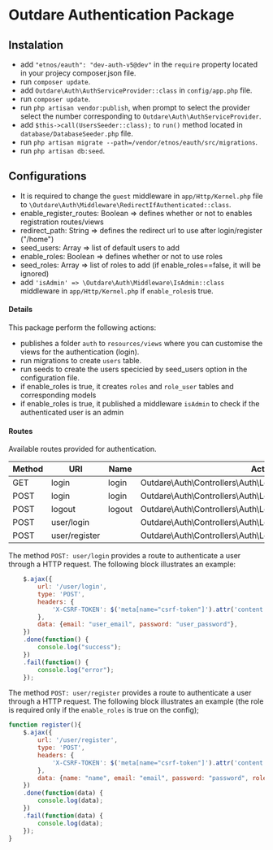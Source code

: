 # Outdare Authentication Package

## Instalation
- add `"etnos/eauth": "dev-auth-v5@dev"` in the `require` property located in your projecy composer.json file.
- run `composer update`.
- add `Outdare\Auth\AuthServiceProvider::class` in `config/app.php` file.
- run `composer update`.
- run `php artisan vendor:publish`, when prompt to select the provider select the number corresponding to `Outdare\Auth\AuthServiceProvider`.
- add `$this->call(UsersSeeder::class);` to `run()` method located in `database/DatabaseSeeder.php` file.
- run `php artisan migrate --path=/vendor/etnos/eauth/src/migrations`.
- run `php artisan db:seed`.

## Configurations
- It is required to change the `guest` middleware in `app/Http/Kernel.php` file to `\Outdare\Auth\Middleware\RedirectIfAuthenticated::class`.
- enable_register_routes: Boolean => defines whether or not to enables registration routes/views
- redirect_path: String => defines the redirect url to use after login/register ("/home")
- seed_users: Array => list of default users to add
- enable_roles: Boolean => defines whether or not to use roles
- seed_roles: Array => list of roles to add (if enable_roles==false, it will be ignored)
- add `'isAdmin' => \Outdare\Auth\Middleware\IsAdmin::class` middleware in `app/Http/Kernel.php` if `enable_roles`is true.


#### Details
This package perform the following actions:
- publishes a folder `auth` to `resources/views` where you can customise the views for the authentication (login).
- run migrations to create `users` table.
- run seeds to create the users specicied by seed_users option in the configuration file.
- if enable_roles is true, it creates `roles` and `role_user` tables and corresponding models
- if enable_roles is true, it published a middleware `isAdmin` to check if the authenticated user is an admin

#### Routes
Available routes provided for authentication.

| Method   | URI        | Name     | Action                                                               | Middleware   |
|----------|------------|----------|----------------------------------------------------------------------|--------------|
| GET 	   | login      | login    | Outdare\Auth\Controllers\Auth\LoginController@showLoginForm           | web,guest   |
| POST     | login      | login    | Outdare\Auth\Controllers\Auth\LoginController@login                   | web,guest   |
| POST     | logout     | logout   | Outdare\Auth\Controllers\Auth\LoginController@logout                  | web         |
| POST     | user/login |          | Outdare\Auth\Controllers\Auth\LoginController@userLogin               | web,guest   |
| POST     | user/register |       | Outdare\Auth\Controllers\Auth\LoginController@userRegister               | web,guest   |

The method `POST: user/login` provides a route to authenticate a user through a HTTP request. The following block illustrates an example:

```javascript
	$.ajax({
        url: '/user/login',
        type: 'POST',
        headers: {
            'X-CSRF-TOKEN': $('meta[name="csrf-token"]').attr('content')
        },
        data: {email: "user_email", password: "user_password"},
    })
    .done(function() {
        console.log("success");
    })
    .fail(function() {
        console.log("error");
    });
```

The method `POST: user/register` provides a route to authenticate a user through a HTTP request. The following block illustrates an example (the role is required only if the `enable_roles` is true on the config);

```javascript
function register(){
    $.ajax({
        url: '/user/register',
        type: 'POST',
        headers: {
            'X-CSRF-TOKEN': $('meta[name="csrf-token"]').attr('content')
        },
        data: {name: "name", email: "email", password: "password", role: "rolename"},
    })
    .done(function(data) {
        console.log(data);
    })
    .fail(function(data) {
        console.log(data);
    });
}
```